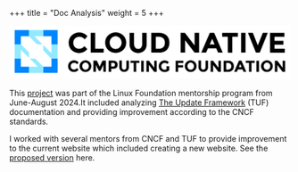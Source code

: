 +++
title = "Doc Analysis"
weight = 5
+++

![cncf logo](/static/images/cncf-color.png)

This [project](https://github.com/Dindihub/TUF-docs-analysis/tree/main/analyses/0012-TUF) was part of the Linux Foundation mentorship program from June-August 2024.It included analyzing [The Update Framework](https://theupdateframework.io/) (TUF) documentation and providing improvement according to the CNCF standards. 

I worked with several mentors from CNCF and TUF to provide improvement to the current website which included creating a new website. See the [proposed version](https://deploy-preview-23--tufio.netlify.app/) here. 

